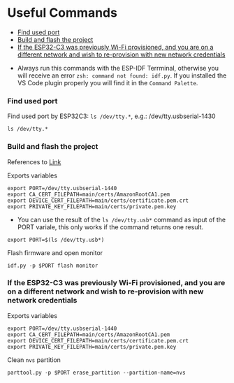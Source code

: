 # Useful Commands

- [Find used port](#find-used-port)
- [Build and flash the project](#build-and-flash-the-project)
- [If the ESP32-C3 was previously Wi-Fi provisioned, and you are on a different network and wish to re-provision with new network credentials](#if-the-esp32-c3-was-previously-wi-fi-provisioned-and-you-are-on-a-different-network-and-wish-to-re-provision-with-new-network-credentials)

* Always run this commands with the ESP-IDF Terrminal, otherwise you will receive an error `zsh: command not found: idf.py`. If you installed the VS Code plugin properly you will find it in the `Command Palette`.

### Find used port
Find used port by ESP32C3: `ls /dev/tty.*`, e.g.:  /dev/tty.usbserial-1430
```
ls /dev/tty.*
```

### Build and flash the project 
References to [Link](../GettingStartedGuide.md#3-build-and-flash-the-demo-project)

Exports variables
```
export PORT=/dev/tty.usbserial-1440
export CA_CERT_FILEPATH=main/certs/AmazonRootCA1.pem
export DEVICE_CERT_FILEPATH=main/certs/certificate.pem.crt
export PRIVATE_KEY_FILEPATH=main/certs/private.pem.key
```
* You can use the result of the `ls /dev/tty.usb*` command as input of the PORT variale, this only works if the command returns one result.
```
export PORT=$(ls /dev/tty.usb*)
```
Flash firmware and open monitor
```
idf.py -p $PORT flash monitor
```

### If the ESP32-C3 was previously Wi-Fi provisioned, and you are on a different network and wish to re-provision with new network credentials

Exports variables
```
export PORT=/dev/tty.usbserial-1440
export CA_CERT_FILEPATH=main/certs/AmazonRootCA1.pem
export DEVICE_CERT_FILEPATH=main/certs/certificate.pem.crt
export PRIVATE_KEY_FILEPATH=main/certs/private.pem.key
```
Clean `nvs` partition
```
parttool.py -p $PORT erase_partition --partition-name=nvs
```